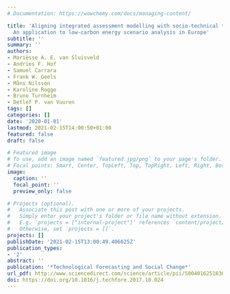 ```yaml
---
# Documentation: https://wowchemy.com/docs/managing-content/

title: 'Aligning integrated assessment modelling with socio-technical transition insights:
  An application to low-carbon energy scenario analysis in Europe'
subtitle: ''
summary: ''
authors:
- Mariësse A. E. van Sluisveld
- Andries F. Hof
- Samuel Carrara
- Frank W. Geels
- Måns Nilsson
- Karoline Rogge
- Bruno Turnheim
- Detlef P. van Vuuren
tags: []
categories: []
date: '2020-01-01'
lastmod: 2021-02-15T14:00:50+01:00
featured: false
draft: false

# Featured image
# To use, add an image named `featured.jpg/png` to your page's folder.
# Focal points: Smart, Center, TopLeft, Top, TopRight, Left, Right, BottomLeft, Bottom, BottomRight.
image:
  caption: ''
  focal_point: ''
  preview_only: false

# Projects (optional).
#   Associate this post with one or more of your projects.
#   Simply enter your project's folder or file name without extension.
#   E.g. `projects = ["internal-project"]` references `content/project/deep-learning/index.md`.
#   Otherwise, set `projects = []`.
projects: []
publishDate: '2021-02-15T13:00:49.406625Z'
publication_types:
- '2'
abstract: ''
publication: '*Technological Forecasting and Social Change*'
url_pdf: http://www.sciencedirect.com/science/article/pii/S0040162518300593
doi: https://doi.org/10.1016/j.techfore.2017.10.024
---
```

